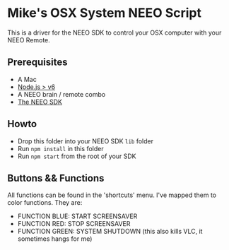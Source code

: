 # Mike's OSX System NEEO Script
This is a driver for the NEEO SDK to control your OSX computer with your NEEO Remote.

## Prerequisites
* A Mac
* [Node.js > v6](http://nodejs.org)
* A NEEO brain / remote combo
* [The NEEO SDK](https://github.com/NEEOInc/neeo-sdk)

## Howto
* Drop this folder into your NEEO SDK `lib` folder
* Run `npm install` in this folder
* Run `npm start` from the root of your SDK

 
## Buttons && Functions
All functions can be found in the 'shortcuts' menu. I've mapped them to color functions. They are:
* FUNCTION BLUE:  START SCREENSAVER
* FUNCTION RED:   STOP SCREENSAVER
* FUNCTION GREEN: SYSTEM SHUTDOWN (this also kills VLC, it sometimes hangs for me)